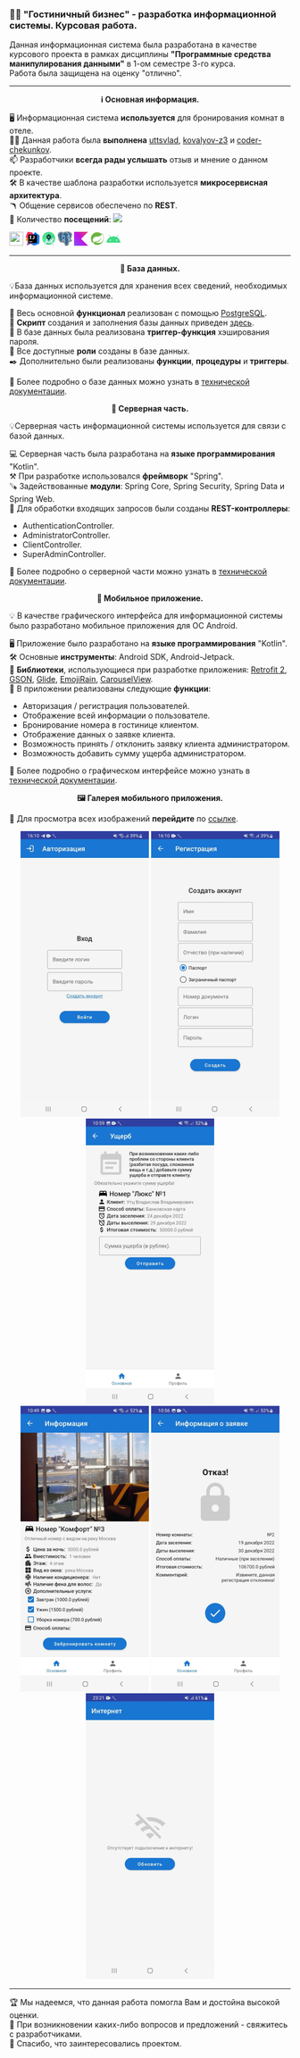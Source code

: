### 👨‍🎓 "Гостиничный бизнес" - разработка информационной системы. Курсовая работа.

Данная информационная система была разработана в качестве курсового проекта в рамках дисциплины **"Программные средства манипулирования данными"** в 1-ом семестре 3-го курса.</br>
Работа была защищена на оценку "отлично".

---

 <p align="center">
   <b> ℹ️ Основная информация. </b>  
</p>

🖥️ Информационная система **используется** для бронирования комнат в отеле. <br/> 
🧑‍💻 Данная работа была **выполнена** [uttsvlad](https://github.com/uttsvlad), [kovalyov-z3](https://github.com/kovalyov-z3) и [coder-chekunkov](https://github.com/coder-chekunkov). <br/>
📫 Разработчики **всегда рады услышать** отзыв и мнение о данном проекте. <br/>
🛠️ В качестве шаблона разработки используется **микросервисная архитектура**. <br/>
🪃 Общение сервисов обеспечено по **REST**. <br/>
👀 Количество **посещений**: ![](https://visitor-badge.glitch.me/badge?page_id=coder-chekunkov.BookingRoom-Coursework)

<code><img src="https://avatars.githubusercontent.com/u/22798591?s=200&v=4" width="25" height="25"></code>
<code><img src="https://raw.githubusercontent.com/github/explore/caa262eeb858e81282d6f651d6eef1f8730b54ba/topics/intellij-idea/intellij-idea.png" width="25" height="25"></code>
<code><img src="https://raw.githubusercontent.com/github/explore/44926f43f6a0d183b5965bebd1e77069ab00c26a/topics/android-studio/android-studio.png" width="25" height="25"></code>
<code><img src="https://raw.githubusercontent.com/github/explore/80688e429a7d4ef2fca1e82350fe8e3517d3494d/topics/postgresql/postgresql.png" width="25" height="25"></code>
<code><img src="https://raw.githubusercontent.com/github/explore/80688e429a7d4ef2fca1e82350fe8e3517d3494d/topics/kotlin/kotlin.png" width="25" height="25"></code>
<code><img src="https://raw.githubusercontent.com/github/explore/8ab0be27a8c97992e4930e630e2d68ba8d819183/topics/spring/spring.png" width="25" height="25"></code>
<code><img src="https://raw.githubusercontent.com/github/explore/80688e429a7d4ef2fca1e82350fe8e3517d3494d/topics/android/android.png" width="25" height="25"></code>

---
 <p align="center">
   <b> 💾 База данных. </b>  
</p>

💡База данных используется для хранения всех сведений, необходимых информационной системе.

📂 Весь основной **функционал** реализован с помощью [PostgreSQL](https://github.com/postgres/postgres). <br/>
📝 **Скрипт** создания и заполнения базы данных приведен [здесь](https://github.com/coder-chekunkov/BookingRoom-Coursework/blob/main/postgreSQL/courseWork.sql). <br/>
🔐 В базе данных была реализована **триггер-функция** хэширования пароля. <br/>
👥 Все доступные **роли** созданы в базе данных. <br/> 
✒️ Дополнительно были реализованы **функции**, **процедуры** и **триггеры**. <br/>

📖 Более подробно о базе данных можно узнать в [технической документации](https://github.com/coder-chekunkov/BookingRoom-Coursework/blob/main/documents/%D0%A2%D0%B5%D1%85%D0%BD%D0%B8%D1%87%D0%B5%D1%81%D0%BA%D0%B0%D1%8F%20%D0%B4%D0%BE%D0%BA%D1%83%D0%BC%D0%B5%D0%BD%D1%82%D0%B0%D1%86%D0%B8%D1%8F.pdf).

 <p align="center">
   <b> 💽 Серверная часть. </b>  
</p>

💡Серверная часть информационной системы используется для связи с базой данных.

💻 Серверная часть была разработана на **языке программирования** "Kotlin". <br/>
⚒️ При разработке использовался **фреймворк** "Spring". <br/>
🪚 Задействованные **модули**: Spring Core, Spring Security, Spring Data и Spring Web. <br/>
📜 Для обработки входящих запросов были созданы **REST-контроллеры**: <br/>
 - AuthenticationController.  <br/>
 - AdministratorController. <br/>
 - ClientController. <br/>
 - SuperAdminController. <br/>

📖 Более подробно о серверной части можно узнать в [технической документации](https://github.com/coder-chekunkov/BookingRoom-Coursework/blob/main/documents/%D0%A2%D0%B5%D1%85%D0%BD%D0%B8%D1%87%D0%B5%D1%81%D0%BA%D0%B0%D1%8F%20%D0%B4%D0%BE%D0%BA%D1%83%D0%BC%D0%B5%D0%BD%D1%82%D0%B0%D1%86%D0%B8%D1%8F.pdf).

 <p align="center">
   <b> 📱 Мобильное приложение. </b>  
</p>

💡 В качестве графического интерфейса для информационной системы было разработано мобильное приложения для ОС Android. 

🖥️ Приложение было разработано на **языке программирования** "Kotlin". <br/>
🛠️ Основные **инструменты**: Android SDK, Android-Jetpack. <br/>
🔧 **Библиотеки**, использующиеся при разработке приложения: [Retrofit 2](https://github.com/square/retrofit), [GSON](https://github.com/google/gson), [Glide](https://github.com/bumptech/glide), [EmojiRain](https://github.com/Luolc/EmojiRain), [CarouselView](https://github.com/sayyam/carouselview).<br/>
📜 В приложении реализованы следующие **функции**: <br/>
 - Авторизация / регистрация пользователей.  <br/>
 - Отображение всей информации о пользователе. <br/>
 - Бронирование номера в гостинице клиентом. <br/>
 - Отображение данных о заявке клиента. <br/>
 - Возможность принять / отклонить заявку клиента администратором. <br/>
 - Возможность добавить сумму ущерба администратором.
 
 📖 Более подробно о графическом интерфейсе можно узнать в [технической документации](https://github.com/coder-chekunkov/BookingRoom-Coursework/blob/main/documents/%D0%A2%D0%B5%D1%85%D0%BD%D0%B8%D1%87%D0%B5%D1%81%D0%BA%D0%B0%D1%8F%20%D0%B4%D0%BE%D0%BA%D1%83%D0%BC%D0%B5%D0%BD%D1%82%D0%B0%D1%86%D0%B8%D1%8F.pdf).


 <p align="center">
   <b> 🖼️ Галерея мобильного приложения. </b>  
</p>

 🔗 Для просмотра всех изображений **перейдите** по [ссылке](https://github.com/coder-chekunkov/BookingRoom-Coursework/tree/main/documents/wiki_images).
 
 
<p align="center">
  <img alt="GIF" src="https://github.com/coder-chekunkov/BookingRoom-Coursework/blob/main/documents/wiki_images/wiki_image_1.jpg" width="230"/>
  <img alt="GIF" src="https://github.com/coder-chekunkov/BookingRoom-Coursework/blob/main/documents/wiki_images/wiki_image_2.jpg" width="230"/>
  <img alt="GIF" src="https://github.com/coder-chekunkov/BookingRoom-Coursework/blob/main/documents/wiki_images/wiki_image_20.jpg" width="230"/> </br>
  <img alt="GIF" src="https://github.com/coder-chekunkov/BookingRoom-Coursework/blob/main/documents/wiki_images/wiki_image_11.jpg" width="230"/>
  <img alt="GIF" src="https://github.com/coder-chekunkov/BookingRoom-Coursework/blob/main/documents/wiki_images/wiki_image_15.jpg" width="230"/>
  <img alt="GIF" src="https://github.com/coder-chekunkov/BookingRoom-Coursework/blob/main/documents/wiki_images/wiki_image_8.jpg" width="230"/>
</p>
 
---

🏆 Мы надеемся, что данная работа помогла Вам и достойна высокой оценки. <br/>
📧 При возникновении каких-либо вопросов и предложений - свяжитесь с разработчиками. <br/>
🤝 Спасибо, что заинтересовались проектом.
